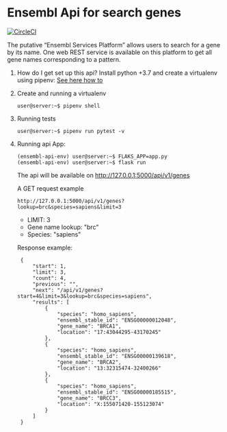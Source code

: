 # Ensembl Api for search genes

[![CircleCI](https://circleci.com/gh/dedeco/ensembl-api-rest.svg?style=svg)](https://circleci.com/gh/dedeco/ensembl-api-rest)

The putative “Ensembl Services Platform” allows users to search for a gene by its name. One web REST service
is available on this platform to get all gene names corresponding to a pattern.

1.  How do I get set up this api? Install python +3.7 and create a virtualenv using pipenv:
    [See here how to](https://github.com/pypa/pipenv)

2.  Create and running a virtualenv
    ```
    user@server:~$ pipenv shell
    ```
3.  Running tests 
    ```
    user@server:~$ pipenv run pytest -v
    ```
4. Running api App:
    ```
    (ensembl-api-env) user@server:~$ FLAKS_APP=app.py
    (ensembl-api-env) user@server:~$ flask run
    ```
    
    The api will be available on http://127.0.0.1:5000/api/v1/genes
    
    A GET request example
    
    ``` 
    http://127.0.0.1:5000/api/v1/genes?lookup=brc&species=sapiens&limit=3
    ```

      - LIMIT: 3
      - Gene name lookup: "brc"
      - Species: "sapiens"

    Response example:
    
   ```
    {
        "start": 1,
        "limit": 3,
        "count": 4,
        "previous": "",
        "next": "/api/v1/genes?start=4&limit=3&lookup=brc&species=sapiens",
        "results": [
            {
                "species": "homo_sapiens",
                "ensembl_stable_id": "ENSG00000012048",
                "gene_name": "BRCA1",
                "location": "17:43044295-43170245"
            },
            {
                "species": "homo_sapiens",
                "ensembl_stable_id": "ENSG00000139618",
                "gene_name": "BRCA2",
                "location": "13:32315474-32400266"
            },
            {
                "species": "homo_sapiens",
                "ensembl_stable_id": "ENSG00000185515",
                "gene_name": "BRCC3",
                "location": "X:155071420-155123074"
            }
        ]
    }
   ```
